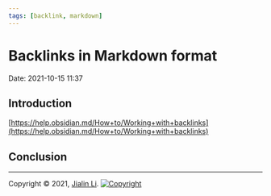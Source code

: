 ```yaml
---
tags: [backlink, markdown]
---
```

# Backlinks in Markdown format
Date:  2021-10-15 11:37

##  Introduction


[https://help.obsidian.md/How+to/Working+with+backlinks](https://help.obsidian.md/How+to/Working+with+backlinks)


## Conclusion


---
Copyright © 2021, [Jialin Li](https://github.com/keyskull).  [![Copyright](https://i.creativecommons.org/l/by-nc/4.0/80x15.png)](/LICENSE)